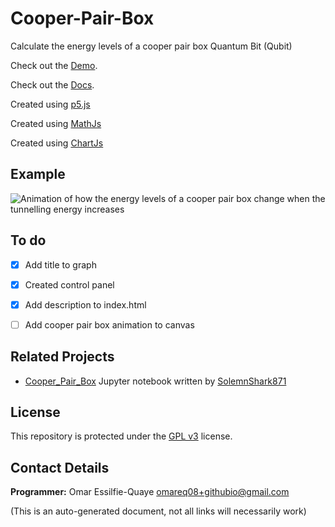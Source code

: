 # Cooper-Pair-Box

Calculate the energy levels of a cooper pair box Quantum Bit (Qubit)

Check out the [Demo](https://omareq.github.io/cooper-pair-box/).

Check out the [Docs](https://omareq.github.io/cooper-pair-box/docs/).

Created using [p5.js](https://p5js.org/)

Created using [MathJs](https://mathjs.org/)

Created using [ChartJs](https://www.chartjs.org/)

## Example

![Animation of how the energy levels of a cooper pair box change when the tunnelling energy increases](https://omareq.github.io/cooper-pair-box/imgs/changing-josephson-energy-gif-medium.gif)

## To do

- [x]   Add title to graph

- [x]   Created control panel

- [x]   Add description to index.html

- [ ]   Add cooper pair box animation to canvas

## Related Projects

- [Cooper_Pair_Box](https://github.com/SolemnShark871/cooper_pair_box) Jupyter notebook written by [SolemnShark871](https://github.com/SolemnShark871)

## License

This repository is protected under the [GPL v3](https://www.gnu.org/licenses/gpl-3.0.html) license.

## Contact Details
__Programmer:__ Omar Essilfie-Quaye [omareq08+githubio@gmail.com](mailto:omareq08+githubio@gmail.com?subject=Omar%20EQ%20Github%20Pages%20-%20Cooper%20Pair%20Box%20Project)


(This is an auto-generated document, not all links will necessarily work)
